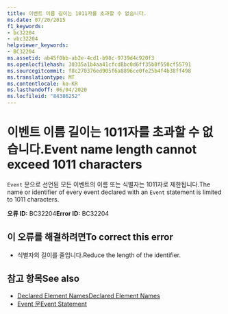 ```yaml
---
title: 이벤트 이름 길이는 1011자를 초과할 수 없습니다.
ms.date: 07/20/2015
f1_keywords:
- bc32204
- vbc32204
helpviewer_keywords:
- BC32204
ms.assetid: ab45f0bb-ab2e-4cd1-b98c-9739d4c920f3
ms.openlocfilehash: 30335a1b4aa41cfcd8bc0d6ff35b8f550cf55791
ms.sourcegitcommit: f8c270376ed905f6a8896ce0fe25b4f4b38ff498
ms.translationtype: MT
ms.contentlocale: ko-KR
ms.lasthandoff: 06/04/2020
ms.locfileid: "84386252"
---
```

# <a name="event-name-length-cannot-exceed-1011-characters"></a><span data-ttu-id="d8070-102">이벤트 이름 길이는 1011자를 초과할 수 없습니다.</span><span class="sxs-lookup"><span data-stu-id="d8070-102">Event name length cannot exceed 1011 characters</span></span>
<span data-ttu-id="d8070-103">`Event` 문으로 선언된 모든 이벤트의 이름 또는 식별자는 1011자로 제한됩니다.</span><span class="sxs-lookup"><span data-stu-id="d8070-103">The name or identifier of every event declared with an `Event` statement is limited to 1011 characters.</span></span>  
  
 <span data-ttu-id="d8070-104">**오류 ID:** BC32204</span><span class="sxs-lookup"><span data-stu-id="d8070-104">**Error ID:** BC32204</span></span>  
  
## <a name="to-correct-this-error"></a><span data-ttu-id="d8070-105">이 오류를 해결하려면</span><span class="sxs-lookup"><span data-stu-id="d8070-105">To correct this error</span></span>  
  
- <span data-ttu-id="d8070-106">식별자의 길이를 줄입니다.</span><span class="sxs-lookup"><span data-stu-id="d8070-106">Reduce the length of the identifier.</span></span>  
  
## <a name="see-also"></a><span data-ttu-id="d8070-107">참고 항목</span><span class="sxs-lookup"><span data-stu-id="d8070-107">See also</span></span>

- [<span data-ttu-id="d8070-108">Declared Element Names</span><span class="sxs-lookup"><span data-stu-id="d8070-108">Declared Element Names</span></span>](../programming-guide/language-features/declared-elements/declared-element-names.md)
- [<span data-ttu-id="d8070-109">Event 문</span><span class="sxs-lookup"><span data-stu-id="d8070-109">Event Statement</span></span>](../language-reference/statements/event-statement.md)
